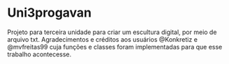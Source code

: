 # Uni3progavan

Projeto para terceira unidade para criar um escultura digital, por meio de arquivo txt. Agradecimentos e créditos aos usuários @Konkretiz e @mvfreitas99 cuja funções e classes foram implementadas para que esse trabalho acontecesse.
